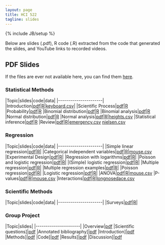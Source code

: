 ```yaml
--- 
layout: page
title: HCI 522
tagline: slides
---
```

{% include JB/setup %}

Below are slides (.pdf), R code (.R) extracted from the code that generated the
slides, and YouTube links to recorded videos.

## PDF Slides

If the files are ever not available here, 
you can find them 
[here](https://github.com/jarad/jarad.github.com/tree/master/courses/hci522/slides).

### Statistical Methods

|Topic|slides|code|data|
|----------------------|
|Introduction|[pdf](01-Introduction/01-Introduction.pdf)|[R](01-Introduction/01-Introduction.R)|[keyboard.csv](01-Introduction/keyboard.csv)|
|Scientific Process|[pdf](02-Scientific_Process/02-Scientific_Process.pdf)|[R](02-Scientific_Process/02-Scientific_Process.R)
|Probability|[pdf](03-Probability/03-Probability.pdf)|[R](03-Probability/03-Probability.R)
|Binomial distribution|[pdf](04-Binomial_distribution/04-Binomial_distribution.pdf)|[R](04-Binomial_distribution/04-Binomial_distribution.R)
|Binomial analysis|[pdf](05-Binomial_analysis/05-Binomial_analysis.pdf)|[R](05-Binomial_analysis/05-Binomial_analysis.R)
|Normal distribution|[pdf](06-Normal_distribution/06-Normal_distribution.pdf)|[R](06-Normal_distribution/06-Normal_distribution.R)
|Normal analysis|[pdf](07-Normal_analysis/07-Normal_analysis.pdf)|[R](07-Normal_analysis/07-Normal_analysis.R)|[heights.csv](07-Normal_analysis/heights.csv)
|Statistical inference|[pdf](08-Statistical_inference/08-Statistical_inference.pdf)|[R](08-Statistical_inference/08-Statistical_inference.R)
|Review|[pdf](10-Review/10-Review.pdf)|[R](10-Review/10-Review.R)|[emergency.csv](10-Review/emergency.csv) [nielsen.csv](10-Review/nielsen.csv)


### Regression

|Topic|slides|code|data|
|----------------------|
|Simple linear regression|[pdf](R01-Simple_linear_regression/R01-Simple_linear_regression.pdf)|[R](R01-Simple_linear_regression/R01-Simple_linear_regression.R)|
|Categorical independent variables|[pdf](R02-Categorical_independent_variables/R02-Categorical_independent_variables.pdf)|[R](R02-Categorical_independent_variables/R02-Categorical_independent_variables.R)|[mouse.csv](R02-Categorical_independent_variables/mouse.csv)
|Experimental Design|[pdf](R03-Experimental_design/R03-Experimental_design.pdf)|[R](R03-Experimental_design/R03-Experimental_design.R)|
|Regression with logarithms|[pdf](R04-Regression_with_logarithms/R04-Regression_with_logarithms.pdf)|[R](R04-Regression_with_logarithms/R04-Regression_with_logarithms.R)|
|Poisson and logistic regression|[pdf](R05-Poisson_and_logistic_regression/R05-Poisson_and_logistic_regression.pdf)|[R](R05-Poisson_and_logistic_regression/R05-Poisson_and_logistic_regression.R)|
|(Simple) logistic regression|[pdf](R06-Logistic_regression/R06-Logistic_regression.pdf)|[R](R06-Logistic_regression/R06-Logistic_regression.R)|
|Multiple regression|[pdf](R07-Multiple_regression/R07-Multiple_regression.pdf)|[R](R07-Multiple_regression/R07-Multiple_regression.R)|
|Multiple regression examples|[pdf](R08-Multiple_regression_examples/R08-Multiple_regression_examples.pdf)|[R](R08-Multiple_regression_examples/R08-Multiple_regression_examples.R)|
|Poisson regression|[pdf](R09-Poisson_regression/R09-Poisson_regression.pdf)|[R](R09-Poisson_regression/R09-Poisson_regression.R)|
|Logistic regression|[pdf](R10-Logistic_regression/R10-Logistic_regression.pdf)|[R](R10-Logistic_regression/R10-Logistic_regression.R)|
|ANOVA|[pdf](R11-ANOVA/R11-ANOVA.pdf)|[R](R11-ANOVA/R11-ANOVA.R)|[mouse.csv](R11-ANOVA/mouse.csv)
|P-values|[pdf](R12-Pvalues/R12-Pvalues.pdf)|[R](R12-Pvalues/R12-Pvalues.R)|[mouse.csv](R12-Pvalues/mouse.csv)
|Interactions|[pdf](R13-Interactions/R13-Interactions.pdf)|[R](R13-Interactions/R13-Interactions.R)|[longnosedace.csv](R13-Interactions/longnosedace.csv)


### Scientific Methods

|Topic|slides|code|data|
|----------------------|
|Surveys|[pdf](Surveys/Surveys.pdf)|[R](Surveys/Surveys.R)|


### Group Project 

|Topic|slides|
|----------------------|
|Overview|[pdf](G1-Overview/01-Overview.pdf)
|Scientific questions]|[pdf](G2-Scientific_questions/G2-Scientific_questions.pdf)
|Annotated bibliography]|[pdf](G3-Annotated_bibliography/G3-Annotated_bibliography.pdf)
|Introduction]|[pdf](G4-Introduction/G4-Introduction.pdf)
|Methods]|[pdf](G5-Methods/G5-Methods.pdf)
|Code]|[pdf](G6-Code/G6-Code.pdf)
|Results]|[pdf](G7-Results/G7-Results.pdf)
|Discussion]|[pdf](G8-Discussion/G8-Discussion.pdf)


